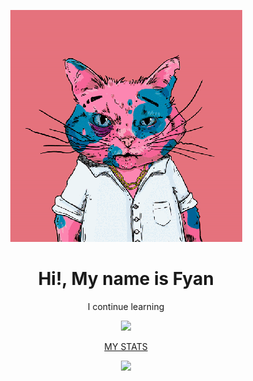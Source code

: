 
<p align="center">
<img src="https://raw.githubusercontent.com/rstsfyn/my_porto/main/img/profile/cat.webp">
</p>

<div align="center">
  <h1>Hi!, My name is Fyan</h1>
</div>

<p align="center">
I continue learning
</p>


<div align="center">
  <a href="https://github.com/rstsfyn">
  <img height="150em" src="https://github-readme-stats.vercel.app/api/top-langs/?username=rstsfyn&layout=compact&langs_count=20&theme=dracula"/>
</div>
<div align="center">
  <p>MY STATS</p>
  <a href="https://github.com/rstsfyn">
  <img height="150em" src="https://github-readme-stats.vercel.app/api?username=rstsfyn&show_icons=true&theme=dracula&include_all_commits=true&count_private=true"/>
</div>
